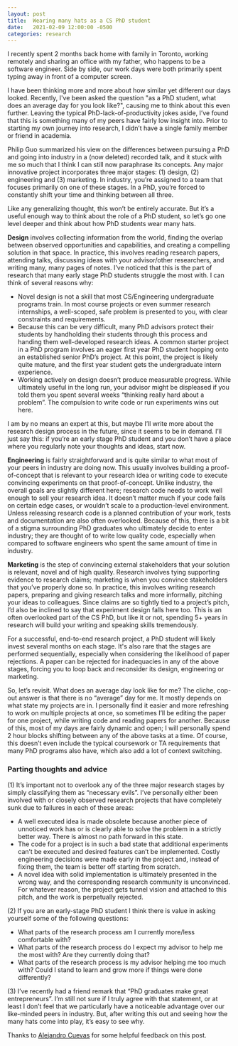 ```yaml
---
layout: post
title:  Wearing many hats as a CS PhD student
date:   2021-02-09 12:00:00 -0500
categories: research
---
```


I recently spent 2 months back home with family in Toronto, working remotely and sharing an office with my father, who happens to be a software engineer. Side by side, our work days were both primarily spent typing away in front of a computer screen. 

I have been thinking more and more about how similar yet different our days looked. Recently, I've been asked the question "as a PhD student, what does an average day for you look like?", causing me to think about this even further. Leaving the typical PhD-lack-of-productivity jokes aside, I’ve found that this is something many of my peers have fairly low insight into. Prior to starting my own journey into research, I didn’t have a single family member or friend in academia.

Philip Guo summarized his view on the differences between pursuing a PhD and going into industry in a (now deleted) recorded talk, and it stuck with me so much that I think I can still now paraphrase its concepts. Any major innovative project incorporates three major stages: (1) design, (2) engineering and (3) marketing. In industry, you’re assigned to a team that focuses primarily on one of these stages. In a PhD, you’re forced to constantly shift your time and thinking between all three.

Like any generalizing thought, this won’t be entirely accurate. But it’s a useful enough way to think about the role of a PhD student, so let’s go one level deeper and think about how PhD students wear many hats.

**Design** involves collecting information from the world, finding the overlap between observed opportunities and capabilities, and creating a compelling solution in that space. In practice, this involves reading research papers, attending talks, discussing ideas with your advisor/other researchers, and writing many, many pages of notes. I’ve noticed that this is the part of research that many early stage PhD students struggle the most with. I can think of several reasons why: 
- Novel design is not a skill that most CS/Engineering undergraduate programs train. In most course projects or even summer research internships, a well-scoped, safe problem is presented to you, with clear constraints and requirements. 
- Because this can be very difficult, many PhD advisors protect their students by handholding their students through this process and handing them well-developed research ideas. A common starter project in a PhD program involves an eager first year PhD student hopping onto an established senior PhD’s project. At this point, the project is likely quite mature, and the first year student gets the undergraduate intern experience. 
- Working actively on design doesn’t produce measurable progress. While ultimately useful in the long run, your advisor might be displeased if you told them you spent several weeks “thinking really hard about a problem”. The compulsion to write code or run experiments wins out here.

I am by no means an expert at this, but maybe I’ll write more about the research design process in the future, since it seems to be in demand. I’ll just say this: if you’re an early stage PhD student and you don’t have a place where you regularly note your thoughts and ideas, start now. 

**Engineering** is fairly straightforward and is quite similar to what most of your peers in industry are doing now. This usually involves building a proof-of-concept that is relevant to your research idea or writing code to execute convincing experiments on that proof-of-concept. Unlike industry, the overall goals are slightly different here; research code needs to work well enough to sell your research idea. It doesn’t matter much if your code fails on certain edge cases, or wouldn’t scale to a production-level environment. Unless releasing research code is a planned contribution of your work, tests and documentation are also often overlooked. Because of this, there is a bit of a stigma surrounding PhD graduates who ultimately decide to enter industry; they are thought of to write low quality code, especially when compared to software engineers who spent the same amount of time in industry.

**Marketing** is the step of convincing external stakeholders that your solution is relevant, novel and of high quality. Research involves tying supporting evidence to research claims; marketing is when you convince stakeholders that you’ve properly done so. In practice, this involves writing research papers, preparing and giving research talks and more informally, pitching your ideas to colleagues. Since claims are so tightly tied to a project’s pitch, I’d also be inclined to say that experiment design falls here too. This is an often overlooked part of the CS PhD, but like it or not, spending 5+ years in research will build your writing and speaking skills tremendously. 

For a successful, end-to-end research project, a PhD student will likely invest several months on each stage. It's also rare that the stages are performed sequentially, especially when considering the likelihood of paper rejections. A paper can be rejected for inadequacies in any of the above stages, forcing you to loop back and reconsider its design, engineering or marketing. 

So, let’s revisit. What does an average day look like for me? The cliche, cop-out answer is that there is no “average” day for me. It mostly depends on what state my projects are in. I personally find it easier and more refreshing to work on multiple projects at once, so sometimes I’ll be editing the paper for one project, while writing code and reading papers for another. Because of this, most of my days are fairly dynamic and open; I will personally spend 2 hour blocks shifting between any of the above tasks at a time. Of course, this doesn’t even include the typical coursework or TA requirements that many PhD programs also have, which also add a lot of context switching. 

### Parting thoughts and advice

(1) It’s important not to overlook any of the three major research stages by simply classifying them as “necessary evils”. I’ve personally either been involved with or closely observed research projects that have completely sunk due to failures in each of these areas:
- A well executed idea is made obsolete because another piece of unnoticed work has or is clearly able to solve the problem in a strictly better way. There is almost no path forward in this state.
- The code for a project is in such a bad state that additional experiments can’t be executed and desired features can’t be implemented. Costly engineering decisions were made early in the project and, instead of fixing them, the team is better off starting from scratch.
- A novel idea with solid implementation is ultimately presented in the wrong way, and the corresponding research community is unconvinced. For whatever reason, the project gets tunnel vision and attached to this pitch, and the work is perpetually rejected.

(2) If you are an early-stage PhD student I think there is value in asking yourself some of the following questions:
- What parts of the research process am I currently more/less comfortable with? 
- What parts of the research process do I expect my advisor to help me the most with? Are they currently doing that?
- What parts of the research process is my advisor helping me too much with? Could I stand to learn and grow more if things were done differently?

(3) I’ve recently had a friend remark that “PhD graduates make great entrepreneurs”. I’m still not sure if I truly agree with that statement, or at least I don’t feel that we particularly have a noticeable advantage over our like-minded peers in industry. But, after writing this out and seeing how the many hats come into play, it’s easy to see why.

Thanks to [Alejandro Cuevas](https://www.alejandrocuevas.me/) for some helpful feedback on this post.
